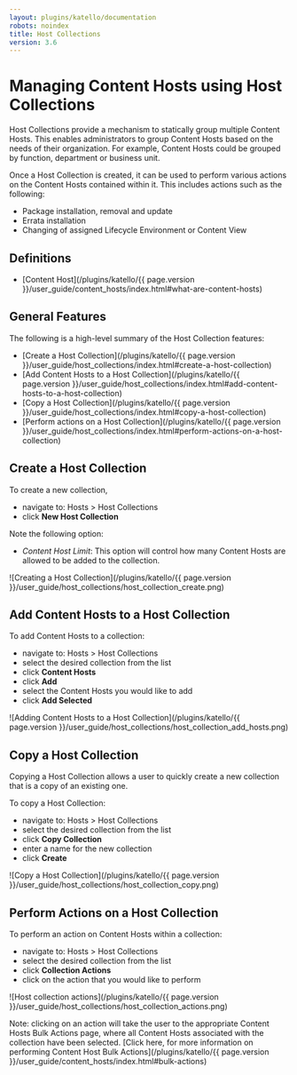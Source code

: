 ```yaml
---
layout: plugins/katello/documentation
robots: noindex
title: Host Collections
version: 3.6
---
```


# Managing Content Hosts using Host Collections

Host Collections provide a mechanism to statically group multiple Content Hosts.  This enables administrators to group Content Hosts based on the needs of their organization.  For example, Content Hosts could be grouped by function, department or business unit.

Once a Host Collection is created, it can be used to perform various actions on the Content Hosts contained within it.  This includes actions such as the following:

- Package installation, removal and update
- Errata installation
- Changing of assigned Lifecycle Environment or Content View

## Definitions

- [Content Host](/plugins/katello/{{ page.version }}/user_guide/content_hosts/index.html#what-are-content-hosts)

## General Features

The following is a high-level summary of the Host Collection features:

- [Create a Host Collection](/plugins/katello/{{ page.version }}/user_guide/host_collections/index.html#create-a-host-collection)
- [Add Content Hosts to a Host Collection](/plugins/katello/{{ page.version }}/user_guide/host_collections/index.html#add-content-hosts-to-a-host-collection)
- [Copy a Host Collection](/plugins/katello/{{ page.version }}/user_guide/host_collections/index.html#copy-a-host-collection)
- [Perform actions on a Host Collection](/plugins/katello/{{ page.version }}/user_guide/host_collections/index.html#perform-actions-on-a-host-collection)

## Create a Host Collection

To create a new collection,

- navigate to: Hosts > Host Collections
- click **New Host Collection**

Note the following option:

- *Content Host Limit*: This option will control how many Content Hosts are allowed to be added to the collection.

![Creating a Host Collection](/plugins/katello/{{ page.version }}/user_guide/host_collections/host_collection_create.png)

## Add Content Hosts to a Host Collection

To add Content Hosts to a collection:

- navigate to: Hosts > Host Collections
- select the desired collection from the list
- click **Content Hosts**
- click **Add**
- select the Content Hosts you would like to add
- click **Add Selected**

![Adding Content Hosts to a Host Collection](/plugins/katello/{{ page.version }}/user_guide/host_collections/host_collection_add_hosts.png)

## Copy a Host Collection

Copying a Host Collection allows a user to quickly create a new collection that is a copy of an existing one.

To copy a Host Collection:

- navigate to: Hosts > Host Collections
- select the desired collection from the list
- click **Copy Collection**
- enter a name for the new collection
- click **Create**

![Copy a Host Collection](/plugins/katello/{{ page.version }}/user_guide/host_collections/host_collection_copy.png)

## Perform Actions on a Host Collection

To perform an action on Content Hosts within a collection:

- navigate to: Hosts > Host Collections
- select the desired collection from the list
- click **Collection Actions**
- click on the action that you would like to perform

![Host collection actions](/plugins/katello/{{ page.version }}/user_guide/host_collections/host_collection_actions.png)

Note: clicking on an action will take the user to the appropriate Content Hosts Bulk Actions page, where all Content Hosts associated with the collection have been selected.  [Click here, for more information on performing Content Host Bulk Actions](/plugins/katello/{{ page.version }}/user_guide/content_hosts/index.html#bulk-actions)
